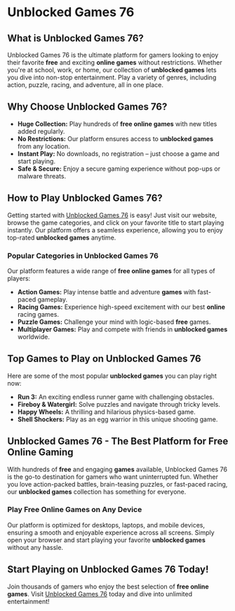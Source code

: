 <h1>Unblocked Games 76</h1>
<h2>What is Unblocked Games 76?</h2>
<p>Unblocked Games 76 is the ultimate platform for gamers looking to enjoy their favorite <strong>free</strong> and exciting <strong>online games</strong> without restrictions. Whether you're at school, work, or home, our collection of <strong>unblocked games</strong> lets you dive into non-stop entertainment. Play a variety of genres, including action, puzzle, racing, and adventure, all in one place.</p>

<h2>Why Choose Unblocked Games 76?</h2>
<ul>
    <li><strong>Huge Collection:</strong> Play hundreds of <strong>free online games</strong> with new titles added regularly.</li>
    <li><strong>No Restrictions:</strong> Our platform ensures access to <strong>unblocked games</strong> from any location.</li>
    <li><strong>Instant Play:</strong> No downloads, no registration – just choose a game and start playing.</li>
    <li><strong>Safe & Secure:</strong> Enjoy a secure gaming experience without pop-ups or malware threats.</li>
</ul>

<h2>How to Play Unblocked Games 76?</h2>
<p>Getting started with <a href="https://unblockedgames-76-premium.github.io/">Unblocked Games 76</a> is easy! Just visit our website, browse the game categories, and click on your favorite title to start playing instantly. Our platform offers a seamless experience, allowing you to enjoy top-rated <strong>unblocked games</strong> anytime.</p>

<h3>Popular Categories in Unblocked Games 76</h3>
<p>Our platform features a wide range of <strong>free online games</strong> for all types of players:</p>
<ul>
    <li><strong>Action Games:</strong> Play intense battle and adventure <strong>games</strong> with fast-paced gameplay.</li>
    <li><strong>Racing Games:</strong> Experience high-speed excitement with our best <strong>online</strong> racing games.</li>
    <li><strong>Puzzle Games:</strong> Challenge your mind with logic-based <strong>free</strong> games.</li>
    <li><strong>Multiplayer Games:</strong> Play and compete with friends in <strong>unblocked games</strong> worldwide.</li>
</ul>

<h2>Top Games to Play on Unblocked Games 76</h2>
<p>Here are some of the most popular <strong>unblocked games</strong> you can play right now:</p>
<ul>
    <li><strong>Run 3:</strong> An exciting endless runner game with challenging obstacles.</li>
    <li><strong>Fireboy & Watergirl:</strong> Solve puzzles and navigate through tricky levels.</li>
    <li><strong>Happy Wheels:</strong> A thrilling and hilarious physics-based game.</li>
    <li><strong>Shell Shockers:</strong> Play as an egg warrior in this unique shooting game.</li>
</ul>

<h2>Unblocked Games 76 - The Best Platform for Free Online Gaming</h2>
<p>With hundreds of <strong>free</strong> and engaging <strong>games</strong> available, Unblocked Games 76 is the go-to destination for gamers who want uninterrupted fun. Whether you love action-packed battles, brain-teasing puzzles, or fast-paced racing, our <strong>unblocked games</strong> collection has something for everyone.</p>

<h3>Play Free Online Games on Any Device</h3>
<p>Our platform is optimized for desktops, laptops, and mobile devices, ensuring a smooth and enjoyable experience across all screens. Simply open your browser and start playing your favorite <strong>unblocked games</strong> without any hassle.</p>

<h2>Start Playing on Unblocked Games 76 Today!</h2>
<p>Join thousands of gamers who enjoy the best selection of <strong>free online games</strong>. Visit <a href="https://unblockedgames-76-premium.github.io/">Unblocked Games 76</a> today and dive into unlimited entertainment!</p>
